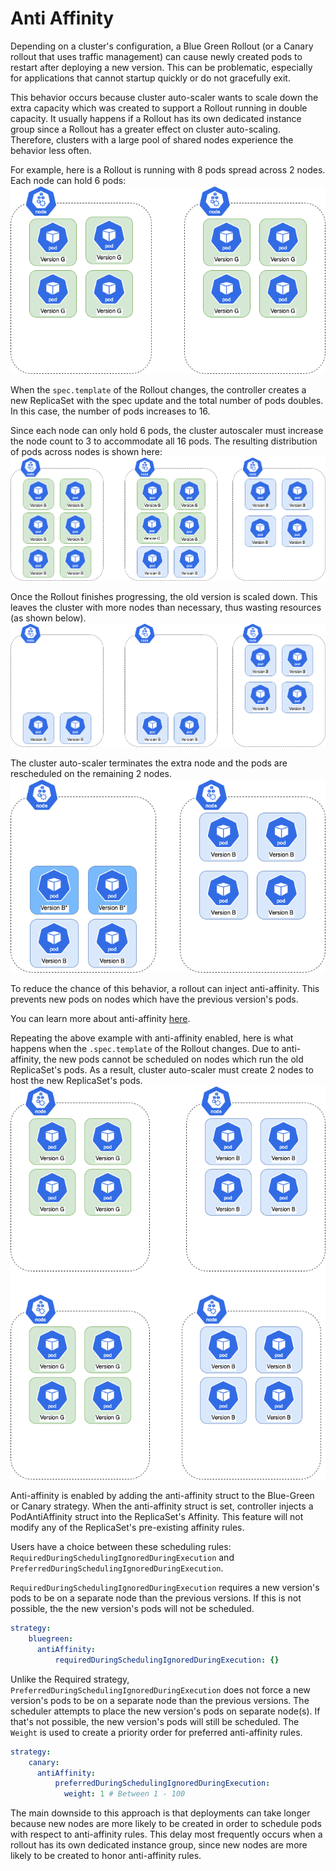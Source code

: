 # Anti Affinity

Depending on a cluster's configuration, a Blue Green Rollout (or a Canary rollout that uses traffic management) can cause newly created pods to restart after deploying a new version. This can be problematic, especially for applications that cannot startup quickly or do not gracefully exit.

This behavior occurs because cluster auto-scaler wants to scale down the extra capacity which was created to support a Rollout
running in double capacity. It usually happens if a Rollout has its own dedicated instance group since a Rollout has a greater effect on
cluster auto-scaling. Therefore, clusters with a large pool of shared nodes experience the behavior less often.

For example, here is a Rollout is running with 8 pods spread across 2 nodes. Each node can hold 6 pods:
![ Original Rollout is running, spread across two nodes](images/step-0.png)

When the `spec.template` of the Rollout changes, the controller creates a new ReplicaSet with the spec update and the total number of pods doubles. In this case, the number of pods increases
to 16.

Since each node can only hold 6 pods, the cluster autoscaler must increase the node count to 3 to accommodate
all 16 pods. The resulting distribution of pods across nodes is shown here:
![ Rollout running at double capacity](images/step-1.png)

Once the Rollout finishes progressing, the old version is scaled down. This leaves the cluster with more nodes than necessary, thus wasting resources (as shown below).
![ Original Rollout is running, spread across two nodes](images/step-2.png)

The cluster auto-scaler terminates the extra node and the pods are rescheduled on the remaining 2 nodes.
![ Original Rollout is running, spread across two nodes](images/step-3.png)

To reduce the chance of this behavior, a rollout can inject anti-affinity. This prevents new pods on nodes which have the previous version's pods.

You can learn more about anti-affinity [here](https://kubernetes.io/docs/concepts/configuration/assign-pod-node/).

Repeating the above example with anti-affinity enabled, here is what happens when the `.spec.template` of the Rollout changes. Due to anti-affinity, the new pods cannot be scheduled on nodes which run the old ReplicaSet's pods.
As a result, cluster auto-scaler must create 2 nodes to host the new ReplicaSet's pods. 
![ Original Rollout is running, spread across two nodes](images/solution.png)

Anti-affinity is enabled by adding the anti-affinity struct to the Blue-Green or Canary strategy. When the anti-affinity struct is set, controller injects a PodAntiAffinity struct into the ReplicaSet's Affinity.
This feature will not modify any of the ReplicaSet's pre-existing affinity rules. 

Users have a choice between these scheduling rules: `RequiredDuringSchedulingIgnoredDuringExecution` and `PreferredDuringSchedulingIgnoredDuringExecution`.

`RequiredDuringSchedulingIgnoredDuringExecution` requires a new version's pods to be on a separate node than the previous versions. If this
is not possible, the the new version's pods will not be scheduled.

```yaml
strategy:
    bluegreen:
      antiAffinity:
          requiredDuringSchedulingIgnoredDuringExecution: {}
```

Unlike the Required strategy, `PreferredDuringSchedulingIgnoredDuringExecution` does not force a new version's pods to be on a separate node than the previous versions.
The scheduler attempts to place the new version's pods on separate node(s). If that's not possible, the new version's pods will still be scheduled. The `Weight` is used to create a priority order for preferred anti-affinity rules. 

```yaml
strategy:
    canary:
      antiAffinity:
          preferredDuringSchedulingIgnoredDuringExecution:
            weight: 1 # Between 1 - 100
```

The main downside to this approach is that deployments can take longer because new nodes are more likely to be created in order to schedule pods with respect to anti-affinity rules. This delay most frequently occurs when a rollout has its own dedicated instance group,
since new nodes are more likely to be created to honor anti-affinity rules.